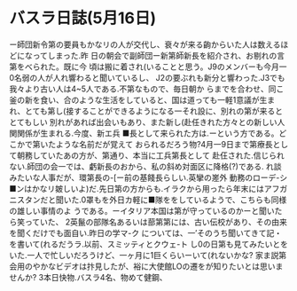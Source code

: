 # バスラ日誌(5月16日)

ー師団新令第の要員もかなリの人が交代し、衰々が来る齣からいた人は数えるほどになってしまった.昨
日の朝会で副師団ー新第師新長を紹介され、お剔れの言第をべられた。既に今
頃は搬に着され(いることと思う。J9のメンバーも今月一0名弱の人が人れ響わると聞いているし、
J2の要ぶれも新分と響わった.J3でも我々より古い人は4~5人である.不第なもので、毎日朝か
らまでを合わせ、同こ釜の新を食い、合のような生活をしていると、国は道っても一軽1意議が生ま
れ、とても第し(接することができるようになる一それ設に、別れの第が来るととてもしい
別れがあれば出会いもあり、また新し(赴任きれた方々との新しい人関関係が生まれる.今度、新エ兵
■長として来られた方は.ーという方である。どこかで第いたような名前だが覚えて
おられるだろう物?4月一9日まで第療長として朝務していたあの方が、第通り、本当に工兵第長として
赴仼された.信じられない.師団の会一では、虧新長のおから、私の斜め対面区に降格(?)である.
れ談みたいな人事だが、環第長の-[ー前の基餞長らしい.英攣の嵳外
動務のローデ-シ■ンはかなリ皴しいよ)だ.先日第の方からも.イラクから用ったら年末にはアフガ
ニスタンだと聞いた.0罩もを外日カ軽に■隊ををしているようで、こちらも同様の雄しい事情のよ
うである。ーイタリア本国は第が守っているのかーと聞いたら笑っていた、
2英鬣の部隊名あるいは蔀第第には、古い伝校があり、その由来を聞くだけでも面自い.昨日の学マ-ク
については、一′そのうち聞いてきて記・を書いて(れるだうラ.以前、スミッティとクウェ-ト
し0の日第も見てみたいとをいた.一人で忙しいだろうけど、一ヶ月に1巨くらいーいて(れないかな?
家ま説第会用のやかなビデオは抃見したが、裕に大使館LOの遷をが知りたいとは思いませんか?
3本日快物.バスラ4名、物めて健鋼、
